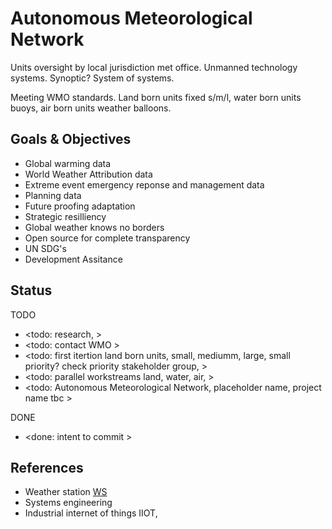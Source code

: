 # Autonomous Meteorological Network

Units oversight by local jurisdiction met office. Unmanned technology systems. Synoptic? System of systems.

Meeting WMO standards. Land born units fixed s/m/l, water born units buoys, air born units weather balloons.

## Goals & Objectives

* Global warming data
* World Weather Attribution data
* Extreme event emergency reponse and management data
* Planning data
* Future proofing adaptation
* Strategic resilliency 
* Global weather knows no borders
* Open source for complete transparency
* UN SDG's
* Development Assitance

## Status

TODO
* <todo: research, >
* <todo: contact WMO >
* <todo: first itertion land born units, small, mediumm, large, small priority? check priority stakeholder group, >
* <todo: parallel workstreams land, water, air, >
* <todo: Autonomous Meteorological Network, placeholder name, project name tbc >

DONE
* <done: intent to commit >

## References

* Weather station [WS](https://en.wikipedia.org/wiki/Weather_station)
* Systems engineering
* Industrial internet of things IIOT, 
